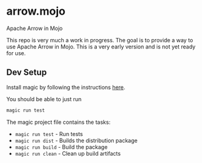 arrow.mojo
====================
Apache Arrow in Mojo

This repo is very much a work in progress. The goal is to provide a way to use Apache Arrow in Mojo. This is a very early version and is not yet ready for use.

## Dev Setup

Install magic by following the instructions [here](https://www.modular.com/docs/magic/install).

You should be able to just run 

```bash
magic run test
```


The magic project file contains the tasks:
- `magic run test` - Run tests
- `magic run dist` - Builds the distribution package
- `magic run build` - Build the package
- `magic run clean` - Clean up build artifacts

